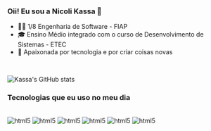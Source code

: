 ### Oii! Eu sou a Nicoli Kassa 👋
- 👩‍💻 1/8 Engenharia de Software - FIAP 
- 🎓 Ensino Médio integrado com o curso de Desenvolvimento de Sistemas - ETEC
- 💙 Apaixonada por tecnologia e por criar coisas novas
<br>
<!-- Adicionar mais tarde
[![Instagram](https://img.shields.io/badge/Instagram-E4405F?style=for-the-badge&logo=instagram&logoColor=white)](https://www.instagram.com/nicolikassa/?next=%2F)
[![Linkedin](https://img.shields.io/badge/LinkedIn-0077B5?style=for-the-badge&logo=linkedin&logoColor=white)] () -->

![Kassa's GitHub stats](https://github-readme-stats.vercel.app/api?username=Nicoli-Kassa&show_icons=true&theme=radical)

### Tecnologias que eu uso no meu dia
<div style="display: inline-block"><br/>
    <img aling="center" alt="html5" src="https://img.shields.io/badge/HTML5-E34F26?style=for-the-badge&logo=html5&logoColor=white">
    <img aling="center" alt="html5" src="https://img.shields.io/badge/CSS3-1572B6?style=for-the-badge&logo=css3&logoColor=white">
    <img aling="center" alt="html5" src="https://img.shields.io/badge/JavaScript-F7DF1E?style=for-the-badge&logo=javascript&logoColor=black">
    <img aling="center" alt="html5" src="https://img.shields.io/badge/C%23-239120?style=for-the-badge&logo=c-sharp&logoColor=white">
    <img aling="center" alt="html5" src="https://img.shields.io/badge/PHP-777BB4?style=for-the-badge&logo=php&logoColor=white">
    <img aling="center" alt="html5" src="https://img.shields.io/badge/Python-14354C?style=for-the-badge&logo=python&logoColor=white">
</div>

<!-- ![Top Langs](https://github-readme-stats.vercel.app/api/top-langs/?username=Nicoli-Kassa&layout=compact) -->
